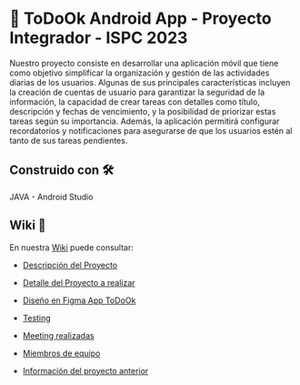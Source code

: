 # 📱 ToDoOk Android App - Proyecto Integrador - ISPC 2023 
Nuestro proyecto consiste en desarrollar una aplicación móvil que tiene como objetivo simplificar la organización y gestión de las actividades diarias de los usuarios. Algunas de sus principales características incluyen la creación de cuentas de usuario para garantizar la seguridad de la información, la capacidad de crear tareas con detalles como título, descripción y fechas de vencimiento, y la posibilidad de priorizar estas tareas según su importancia. Además, la aplicación permitirá configurar recordatorios y notificaciones para asegurarse de que los usuarios estén al tanto de sus tareas pendientes.


## Construido con 🛠️
JAVA  -  Android Studio

## Wiki 📖
En nuestra [Wiki](https://github.com/jnramos24/ToDoOk/wiki) puede consultar:

 - [Descripción del Proyecto](https://github.com/jnramos24/ToDoOk/wiki#descripci%C3%B3n-del-proyecto)

 - [Detalle del Proyecto a realizar](https://github.com/jnramos24/Ispc_Project/wiki/Sprints----Proyecto-Final)

 - [Diseño en Figma App ToDoOk ](https://www.figma.com/file/RoGpldi4F5mQyHkUdaHPF5/ToDoOkAPP?type=design&node-id=0-1&mode=design)
   
 - [Testing](https://github.com/jnramos24/ToDoOk/wiki/Testing)

 - [Meeting realizadas](https://github.com/jnramos24/ToDoOk/wiki/Meetings-‐-Reuniones)
 
 - [Miembros de equipo](https://github.com/jnramos24/Ispc_Project/wiki/Miembros-de-Equipo)
 
 - [Información del proyecto anterior](https://github.com/jnramos24/ToDoOk/wiki/Proyecto-anterior) 


